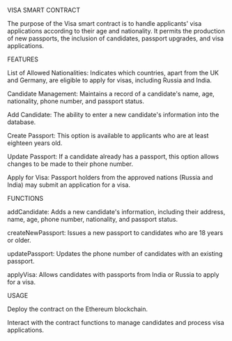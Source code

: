 VISA SMART CONTRACT

The purpose of the Visa smart contract is to handle applicants' visa applications according to their age and nationality. It permits the production of new passports, the inclusion of candidates, passport upgrades, and visa applications.


FEATURES

List of Allowed Nationalities: Indicates which countries, apart from the UK and Germany, are eligible to apply for visas, including Russia and India.

Candidate Management: Maintains a record of a candidate's name, age, nationality, phone number, and passport status.

Add Candidate: The ability to enter a new candidate's information into the database.

Create Passport: This option is available to applicants who are at least eighteen years old.

Update Passport: If a candidate already has a passport, this option allows changes to be made to their phone number.

Apply for Visa: Passport holders from the approved nations (Russia and India) may submit an application for a visa.



FUNCTIONS

addCandidate: Adds a new candidate's information, including their address, name, age, phone number, nationality, and passport status.

createNewPassport: Issues a new passport to candidates who are 18 years or older.

updatePassport: Updates the phone number of candidates with an existing passport.

applyVisa: Allows candidates with passports from India or Russia to apply for a visa.



USAGE

Deploy the contract on the Ethereum blockchain.

Interact with the contract functions to manage candidates and process visa applications.





